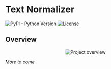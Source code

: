 # Text Normalizer

![PyPI - Python Version](https://img.shields.io/pypi/pyversions/Django.svg)
[![License](https://img.shields.io/badge/license-GPL%203.0-green.svg)](https://opensource.org/licenses/GPL-3.0)

## Overview

<p align="center">
    <img src="https://i.imgur.com/j8sqVrE.png" alt="Project overview" />
</p>

*More to come*
